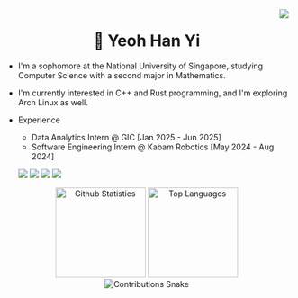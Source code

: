 <img align="right" src="https://visitor-badge.laobi.icu/badge?page_id=yhanyi.yhanyi" />

<h1 align="center">👋 Yeoh Han Yi</h1>

- I'm a sophomore at the National University of Singapore, studying Computer Science with a second major in Mathematics.
- I'm currently interested in C++ and Rust programming, and I'm exploring Arch Linux as well.
- Experience
    - Data Analytics Intern @ GIC [Jan 2025 - Jun 2025]
    - Software Engineering Intern @ Kabam Robotics [May 2024 - Aug 2024]

    <a target="_blank" href="mailto:yeohhanyi0916@gmail.com"><img src="https://img.shields.io/badge/Gmail-D14836?style=flat&logo=Gmail&logoColor=white"/></a>
    <a href="https://www.linkedin.com/in/yeoh-han-yi/" target="_blank"><img src="https://img.shields.io/badge/LinkedIn-0077B5?style=flat&logo=Linkedin&logoColor=white"/></a>
    <a href="https://yeohhanyi.dev" target="_blank"><img src="https://img.shields.io/badge/Website-000000?style=flat&logo=Vercel&logoColor=white"/></a>
    <a href="https://codeforces.com/profile/yeohhanyi" target="_blank"><img src="https://img.shields.io/badge/Codeforces-1F8ACB?style=flat&logo=Codeforces&logoColor=white"/></a>

<div align="center">
    <img height=160 src="https://yhanyi-github-readme-stats.vercel.app/api?username=yhanyi&show_icons=true&theme=tokyonight&border_radius=10" alt="Github Statistics" />
    <img height=160 src="https://yhanyi-github-readme-stats.vercel.app/api/top-langs/?username=yhanyi&hide=jupyter%20notebook,html,css&layout=compact&langs_count=10&theme=tokyonight&border_radius=10&size_weight=0.5&count_weight=0.5&" alt="Top Languages" />
</div>

<div align="center">
    <img alt="Contributions Snake" src="https://raw.githubusercontent.com/yhanyi/yhanyi/output/github-contribution-grid-snake.svg" />
</div>
